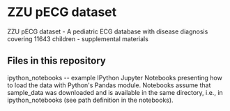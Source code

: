 # ZZU pECG dataset
ZZU pECG dataset - A pediatric ECG database with disease diagnosis covering 11643 children - supplemental materials
## Files in this repository

ipython_notebooks -- example IPython Jupyter Notebooks presenting how to load the data with Python's Pandas module. Notebooks assume that sample_data was downloaded and is available in the same directory, i.e., in ipython_notebooks (see path definition in the notebooks).